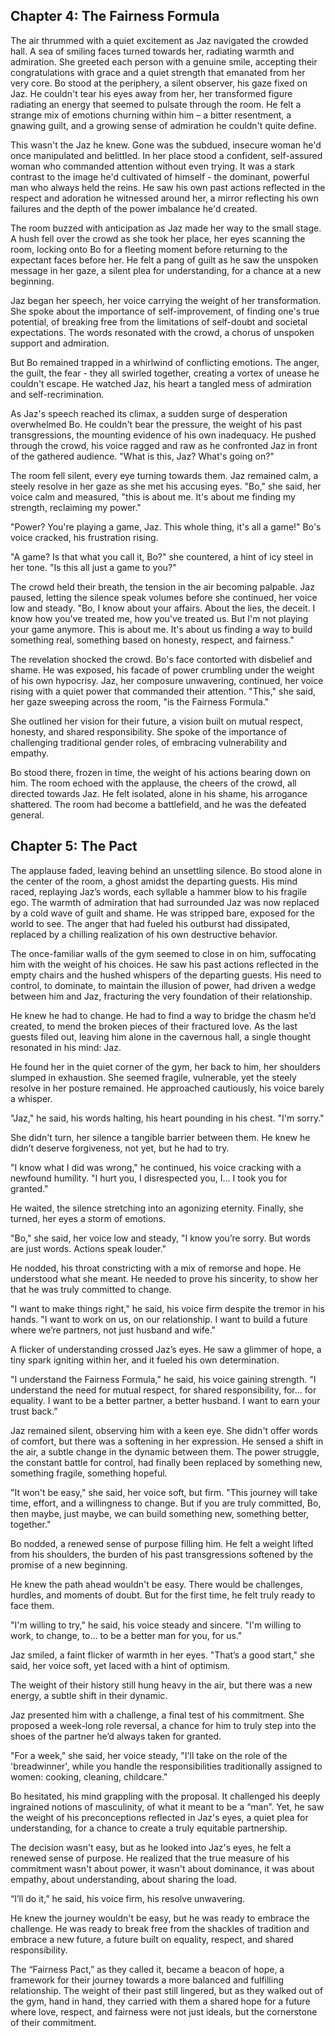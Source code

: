 ## Chapter 4: The Fairness Formula

The air thrummed with a quiet excitement as Jaz navigated the crowded hall. A sea of smiling faces turned towards her, radiating warmth and admiration. She greeted each person with a genuine smile, accepting their congratulations with grace and a quiet strength that emanated from her very core. Bo stood at the periphery, a silent observer, his gaze fixed on Jaz. He couldn't tear his eyes away from her, her transformed figure radiating an energy that seemed to pulsate through the room. He felt a strange mix of emotions churning within him – a bitter resentment, a gnawing guilt, and a growing sense of admiration he couldn't quite define. 

This wasn't the Jaz he knew. Gone was the subdued, insecure woman he'd once manipulated and belittled. In her place stood a confident, self-assured woman who commanded attention without even trying. It was a stark contrast to the image he'd cultivated of himself - the dominant, powerful man who always held the reins. He saw his own past actions reflected in the respect and adoration he witnessed around her, a mirror reflecting his own failures and the depth of the power imbalance he'd created. 

The room buzzed with anticipation as Jaz made her way to the small stage. A hush fell over the crowd as she took her place, her eyes scanning the room, locking onto Bo for a fleeting moment before returning to the expectant faces before her. He felt a pang of guilt as he saw the unspoken message in her gaze, a silent plea for understanding, for a chance at a new beginning.

Jaz began her speech, her voice carrying the weight of her transformation. She spoke about the importance of self-improvement, of finding one's true potential, of breaking free from the limitations of self-doubt and societal expectations. The words resonated with the crowd, a chorus of unspoken support and admiration. 

But Bo remained trapped in a whirlwind of conflicting emotions. The anger, the guilt, the fear - they all swirled together, creating a vortex of unease he couldn't escape. He watched Jaz, his heart a tangled mess of admiration and self-recrimination.  

As Jaz's speech reached its climax, a sudden surge of desperation overwhelmed Bo. He couldn't bear the pressure, the weight of his past transgressions, the mounting evidence of his own inadequacy. He pushed through the crowd, his voice ragged and raw as he confronted Jaz in front of the gathered audience. "What is this, Jaz? What's going on?" 

The room fell silent, every eye turning towards them. Jaz remained calm, a steely resolve in her gaze as she met his accusing eyes. "Bo," she said, her voice calm and measured, "this is about me. It's about me finding my strength, reclaiming my power."

"Power? You're playing a game, Jaz. This whole thing, it's all a game!"  Bo's voice cracked, his frustration rising.

"A game? Is that what you call it, Bo?" she countered, a hint of icy steel in her tone. "Is this all just a game to you?" 

The crowd held their breath, the tension in the air becoming palpable. Jaz paused, letting the silence speak volumes before she continued, her voice low and steady. "Bo, I know about your affairs. About the lies, the deceit. I know how you've treated me, how you've treated us. But I'm not playing your game anymore. This is about me. It's about us finding a way to build something real, something based on honesty, respect, and fairness."

The revelation shocked the crowd. Bo's face contorted with disbelief and shame. He was exposed, his facade of power crumbling under the weight of his own hypocrisy. Jaz, her composure unwavering, continued, her voice rising with a quiet power that commanded their attention. "This," she said, her gaze sweeping across the room, "is the Fairness Formula."  

She outlined her vision for their future, a vision built on mutual respect, honesty, and shared responsibility. She spoke of the importance of challenging traditional gender roles, of embracing vulnerability and empathy. 

Bo stood there, frozen in time, the weight of his actions bearing down on him. The room echoed with the applause, the cheers of the crowd, all directed towards Jaz. He felt isolated, alone in his shame, his arrogance shattered. The room had become a battlefield, and he was the defeated general. 


## Chapter 5: The Pact

The applause faded, leaving behind an unsettling silence. Bo stood alone in the center of the room, a ghost amidst the departing guests. His mind raced, replaying Jaz’s words, each syllable a hammer blow to his fragile ego. The warmth of admiration that had surrounded Jaz was now replaced by a cold wave of guilt and shame. He was stripped bare, exposed for the world to see. The anger that had fueled his outburst had dissipated, replaced by a chilling realization of his own destructive behavior.

The once-familiar walls of the gym seemed to close in on him, suffocating him with the weight of his choices. He saw his past actions reflected in the empty chairs and the hushed whispers of the departing guests. His need to control, to dominate, to maintain the illusion of power, had driven a wedge between him and Jaz, fracturing the very foundation of their relationship.

He knew he had to change. He had to find a way to bridge the chasm he’d created, to mend the broken pieces of their fractured love. As the last guests filed out, leaving him alone in the cavernous hall, a single thought resonated in his mind: Jaz. 

He found her in the quiet corner of the gym, her back to him, her shoulders slumped in exhaustion. She seemed fragile, vulnerable, yet the steely resolve in her posture remained. He approached cautiously, his voice barely a whisper.

"Jaz," he said, his words halting, his heart pounding in his chest. "I'm sorry."

She didn't turn, her silence a tangible barrier between them. He knew he didn’t deserve forgiveness, not yet, but he had to try.

"I know what I did was wrong," he continued, his voice cracking with a newfound humility. "I hurt you, I disrespected you, I… I took you for granted."

He waited, the silence stretching into an agonizing eternity. Finally, she turned, her eyes a storm of emotions. 

"Bo," she said, her voice low and steady, "I know you’re sorry. But words are just words. Actions speak louder."

He nodded, his throat constricting with a mix of remorse and hope. He understood what she meant. He needed to prove his sincerity, to show her that he was truly committed to change.

"I want to make things right," he said, his voice firm despite the tremor in his hands. "I want to work on us, on our relationship. I want to build a future where we’re partners, not just husband and wife."

A flicker of understanding crossed Jaz’s eyes. He saw a glimmer of hope, a tiny spark igniting within her, and it fueled his own determination. 

"I understand the Fairness Formula," he said, his voice gaining strength. "I understand the need for mutual respect, for shared responsibility, for… for equality.  I want to be a better partner, a better husband. I want to earn your trust back."

Jaz remained silent, observing him with a keen eye. She didn't offer words of comfort, but there was a softening in her expression.  He sensed a shift in the air, a subtle change in the dynamic between them. The power struggle, the constant battle for control, had finally been replaced by something new, something fragile, something hopeful.

"It won't be easy," she said, her voice soft, but firm. "This journey will take time, effort, and a willingness to change. But if you are truly committed, Bo, then maybe, just maybe, we can build something new, something better, together."

Bo nodded, a renewed sense of purpose filling him. He felt a weight lifted from his shoulders, the burden of his past transgressions softened by the promise of a new beginning. 

He knew the path ahead wouldn't be easy. There would be challenges, hurdles, and moments of doubt. But for the first time, he felt truly ready to face them.  

"I'm willing to try," he said, his voice steady and sincere. "I'm willing to work, to change, to… to be a better man for you, for us."

Jaz smiled, a faint flicker of warmth in her eyes. "That’s a good start," she said, her voice soft, yet laced with a hint of optimism. 

The weight of their history still hung heavy in the air, but there was a new energy, a subtle shift in their dynamic.  

Jaz presented him with a challenge, a final test of his commitment. She proposed a week-long role reversal, a chance for him to truly step into the shoes of the partner he’d always taken for granted.

"For a week," she said, her voice steady, "I'll take on the role of the 'breadwinner', while you handle the responsibilities traditionally assigned to women: cooking, cleaning, childcare."

Bo hesitated, his mind grappling with the proposal. It challenged his deeply ingrained notions of masculinity, of what it meant to be a “man”. Yet, he saw the weight of his preconceptions reflected in Jaz's eyes, a quiet plea for understanding, for a chance to create a truly equitable partnership.

The decision wasn't easy, but as he looked into Jaz's eyes, he felt a renewed sense of purpose. He realized that the true measure of his commitment wasn't about power, it wasn't about dominance, it was about empathy, about understanding, about sharing the load. 

“I’ll do it,” he said, his voice firm, his resolve unwavering.  

He knew the journey wouldn't be easy, but he was ready to embrace the challenge. He was ready to break free from the shackles of tradition and embrace a new future, a future built on equality, respect, and shared responsibility. 

The “Fairness Pact,” as they called it, became a beacon of hope, a framework for their journey towards a more balanced and fulfilling relationship. The weight of their past still lingered, but as they walked out of the gym, hand in hand, they carried with them a shared hope for a future where love, respect, and fairness were not just ideals, but the cornerstone of their commitment. 
